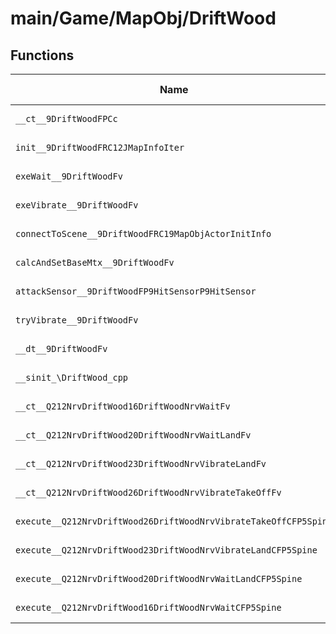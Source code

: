 # main/Game/MapObj/DriftWood

## Functions

| Name | Address | Match % |
|------|---------|---------|
| `__ct__9DriftWoodFPCc` | `0x801D00EC` | :x: (0.0%) |
| `init__9DriftWoodFRC12JMapInfoIter` | `0x801D015C` | :x: (0.0%) |
| `exeWait__9DriftWoodFv` | `0x801D02A0` | :x: (0.0%) |
| `exeVibrate__9DriftWoodFv` | `0x801D0364` | :x: (0.0%) |
| `connectToScene__9DriftWoodFRC19MapObjActorInitInfo` | `0x801D0514` | :x: (0.0%) |
| `calcAndSetBaseMtx__9DriftWoodFv` | `0x801D0518` | :x: (0.0%) |
| `attackSensor__9DriftWoodFP9HitSensorP9HitSensor` | `0x801D0560` | :x: (0.0%) |
| `tryVibrate__9DriftWoodFv` | `0x801D06B8` | :x: (0.0%) |
| `__dt__9DriftWoodFv` | `0x801D0768` | :x: (0.0%) |
| `__sinit_\DriftWood_cpp` | `0x801D07C0` | :x: (0.0%) |
| `__ct__Q212NrvDriftWood16DriftWoodNrvWaitFv` | `0x801D07FC` | :x: (0.0%) |
| `__ct__Q212NrvDriftWood20DriftWoodNrvWaitLandFv` | `0x801D080C` | :x: (0.0%) |
| `__ct__Q212NrvDriftWood23DriftWoodNrvVibrateLandFv` | `0x801D081C` | :x: (0.0%) |
| `__ct__Q212NrvDriftWood26DriftWoodNrvVibrateTakeOffFv` | `0x801D082C` | :x: (0.0%) |
| `execute__Q212NrvDriftWood26DriftWoodNrvVibrateTakeOffCFP5Spine` | `0x801D083C` | :x: (0.0%) |
| `execute__Q212NrvDriftWood23DriftWoodNrvVibrateLandCFP5Spine` | `0x801D0844` | :x: (0.0%) |
| `execute__Q212NrvDriftWood20DriftWoodNrvWaitLandCFP5Spine` | `0x801D084C` | :x: (0.0%) |
| `execute__Q212NrvDriftWood16DriftWoodNrvWaitCFP5Spine` | `0x801D0854` | :x: (0.0%) |